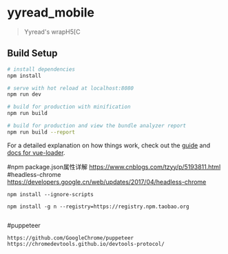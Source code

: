 # yyread_mobile

> Yyread's wrapH5[C

## Build Setup

``` bash
# install dependencies
npm install

# serve with hot reload at localhost:8080
npm run dev

# build for production with minification
npm run build

# build for production and view the bundle analyzer report
npm run build --report
```

For a detailed explanation on how things work, check out the [guide](http://vuejs-templates.github.io/webpack/) and [docs for vue-loader](http://vuejs.github.io/vue-loader).




#npm package.json属性详解
https://www.cnblogs.com/tzyy/p/5193811.html
#headless-chrome
https://developers.google.cn/web/updates/2017/04/headless-chrome
```
npm install --ignore-scripts

npm install -g n --registry=https://registry.npm.taobao.org


```
#puppeteer
```
https://github.com/GoogleChrome/puppeteer
https://chromedevtools.github.io/devtools-protocol/
```